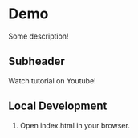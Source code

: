# Demo

Some description!

## Subheader

Watch tutorial on Youtube! 

## Local Development

1. Open index.html in your browser. 
